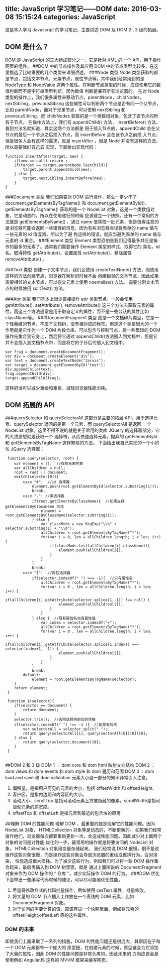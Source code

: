 ﻿title: JavaScript 学习笔记——DOM
date: 2016-03-08 15:15:24
categories: JavaScript
---
这是本人学习 Javascript 的学习笔记，主要讲述 DOM 及 DOM 2 , 3 级的拓展。
<!--more-->
## DOM 是什么？
DOM 是 JavaScript 的三大组成部分之一，它是针对 XML 的一个 API，用于操作网页的组件。
##DOM 中的节点操作及其应用
DOM 中的节点类型比较多，在这里挑选了比较重要的几个类型来详细讲述。
###Node 类型
Node 类型获取的都是节点，包括文本节点，元素节点，属性节点等。其中我们经常用到的是 NodeType 和
NodeValue 这两个属性。在判断节点类型的时候，应该使用它的数值判断而不是字符串类型判断，因为数值
判断是兼容所有浏览器的。
在对 Node 类型的操作上，我们很多属性来移动节点，parentNode，childNodes，nextSibling，previousSibling
这些属性可以判断两个节点是否有同一个父节点，比如 parentNode，而对于兄弟节点，可以使用 nextSibling 和
previousSibling，而 childNodes 获取的是一个类数组对象，包含了该节点的所有子节点。
在操作方法上，我们有 appendChild() 方法， insertBefore() 方法，看到方法名就知道，其实这两个方法都是
用于插入节点的，appendChild 会在父节点的最后一个节点之后插入节点，而 insertBefore 会在该节点之前插
入节点，但是很多人会有这样的需求，就是 insertAfter ，但是 Node 并没有这样的方法，所以需要我们自己去
实现，下面给出实现代码：
```
function insertAfter(target, new) {
    if(new == null) return ;
    if(target == target.parentNode.lastChild){
        target.parent.appendChild(new);
    } else {
        target.nextSibling.insertBefore(new);
    }
}
```
###Document 类型
我们如果要对 DOM 进行操作，那么一定少不了 document.getElementsByTagName() 和 document.getElementById().
getElementsByTagName() 获取的是一个 NodeList 对象，这是一个类数组对象，它是动态的，所以在使用递归的时候
应该建立一个快照。还有一个常用的方法就是 getElementsByName() ，通过 name 值获取一批元素，但是值得注意的
是浏览器可能会返回一些错误的信息，因为有些浏览器会误将表单的 name 值与一些元素的 id 值混淆，所以为了避
免这样的错误，就应当避免表单的 name 值与元素的 id 重合。
###Element 类型
Element 类型恐怕是我们见得最多并且是操作的最多的元素了。通常我们需要操作 Element 类型的样式，取得它的
类名，id 名，取得特性 getAttribute()，设置属性 setAttribute()，移除属性 removeAttribute() 。

###Text 类型
创建一个文本节点，我们会使用 createTextNode() 方法，而使用这样的方法创建节点，浏览器在解析的时候不会
创建相邻的文本节点，因此如果需要相邻的文本节点，可以在父元素上使用 noemalize() 方法。
需要分割文本节点的时候使用 solitText() 方法。

###Attr 类型
我们基本上很少直接操作 attr 类型节点。一般会使用 getAttribute(), setAttribute(), removeAttribute() 
这三个方法去获取元素的属性。而这三个方法通常是用于取自定义的属性，而不是一些公认的属性比如 className等。
###DocumentFragment 类型
这是一个文档碎片类型，它是一个轻量级的节点，不属于文档树，没有相对应的标签。但是这个类型很大的一个
作用就是它作为一个 DOM 片段仓库，可以包含与控制节点，将一些繁琐的 DOM 操作先集合到它身上，然后将它通过 appendChild()方法插入到文档中，但是它并不会插入到文档节点中，而是将它的子孙后代插入到文档中。
```
var frag = document.createDocumentFragment();
var div = document.createElement('div');
var text = document.createTextNode("Jarvis");
var target = document.getElementById("test");
div.appendChild(text);
frag.appendChild(div);
target.appendChild(frag);
```
这样的话可以减少重绘和重排，减轻浏览器性能消耗。
## DOM 拓展的 API
###querySelector 和 querySelectorAll
这部分是主要的拓展 API，用于选择元素，querySelector 返回的是第一个元素，而 querySelectorAll 是返回
一个 NodeList 对象。这里不得不说的就是关于常用的类库 JQuery 的选择器部分，它的大致思想就是获取一个
选择符，从而快速选择元素，抛弃的 getElementById 和 getElementsByTagName 这样繁琐的方法。
下面给出我自己实现的一个小的仿 JQuery 选择器：
```
 function query(selector, root) {
    var element = [];  //存放元素列表
    var allChildren = null;
    root = root || document;
    switch(selector[0]){
        case "#":  //id 选择器
            element.push(root.getElementById(selector.substring(1)));
            break;
        case ".": //类选择器
            if(root.getElmentsByClassName){  //如果支持 getElementsByClassName 方法
                element = root.getElementsByClassName(selector.subtring(1));
            } else {
                var classMode = new RegExp("\\b" + selector.substring(1) + "\\b");
                allChildren = root.getElementsByTagName("*");
                for(var i = 0, len = allChildren.length; i < len; i++){
                    if(classMode.test(allChildren[i].className)){
                        element.push(allChildren[i]);
                    }
                }
            }
            break;
        case "[":  //属性选择器
            if(selector.indexOf(" ") === -1){  //只有属性名
                allChildren = root.getElementsByTagName("*");
                for(var i = 0 , len = allChildren.length; i < len; i++) {
                    if(allChildren[i].getAttribute(selector.splice(1,-1)) !== null) {
                        element.push(allChildren[i]);
                    }
                }
            } else {  //既有属性名也有属性值
                var index = selector.indexOf("=");
                allChildren = root.getElementsByTagName("*");
                for(var i = 0 , len = allChildren.length; i < len; i++) {
                    if(allChildren[i].getAttribute(selector.splice(1,index)) === selector(index+1, -1)) {
                        element.push(allChildren[i]);
                    }
                }
            }
            break;
        default: 
            element = root.getElementsByTagName(seclector);
    }
    return element;
 }
 
 function $(selector){
    if(selector == document) {
        return document;
    }
    selector.trim();  //去除选择符前后的空格
    if(selector.indexOf(" ") !== -1 ){  //如果有后代
        var selectorAll = selector.split(" ");
        return query(selectorAll[1], query(sectorAll[0])[0])[0];
    } else {
        return query(selector,document)[0];
    }
 }
 
```
##DOM 2 和 3 级
DOM 1 ： dom core 和 dom html  映射文档结构
DOM 2 ： dom views 和 dom events 和 dom style 和 dom 遍历和范围
DOM 3 ：dom load and save 和 dom validation
元素大小这一部分的知识非常引人注意。
1. 偏移量，是指用户可见的元素的大小，包括 offsetWidth 和 offsetHeight.
2. 客户区，是指内边距和内容区的大小。
3. 滚动大小，scrollTop 是指可滚动元素上方被隐藏的像素，scrollWidth是指可滚动元素的原宽度。
4. offsetTop 和 offsetLeft 是指元素到最近的包含块的距离

##理解 DOM 的性能问题
理解 DOM ，最重要的就是理解它的性能问题。因为 NodeList 对象， HTMLCollection 对象等是动态的，不断更新的。
如果我们经常操作他们，浏览器每次都要重新更新一次，会造成性能问题。因此减少对上面两个对象的访问是对性能
优化的一步，最常用的操作就是将要访问的 NodeList 对象， HTMLCollection 对象用变量存储起来。
我们经常说 DOM 很慢，倒不是说操作这些对象很慢，而是操作这些对象会导致浏览器的重绘或重排行为，会对渲染，
性能造成很大损耗。为了减少这些行为，例如我们可以将一些 DOM 操作集合起来，最后再插入到 DOM 树里面，就是
通过上面所说的 DocumentFragment 对象来作为 DOM 操作的 “ 仓库 ”，减少实际操作 DOM 的行为。
###DOM 优化
下面举出一些编写代码时候的建议，可以尽可能地优化性能。
1. 尽量将修改样式的代码批量操作，例如使用 cssText 属性，批量修改。
2. 将大量的 DOM 节点插入工作放在一个离线的 DOM 元素，比如 DocumentFragment 对象。
3. 对于访问的需要计算的值，应该存进一个快照里面，例如将元素的 offsetHeight,offsetLeft 等的这些属性。

### DOM 的未来
即使我们上面采取了一系列的措施，DOM 的性能问题还是很庞大，其原因在于每一个 DOM 元素都有一个庞大的
原型链，在创建元素的时候，原型链会为它添加了大量的属性，因此 DOM 的性能问题是非常头疼的。因此未来的
方向应该会是使用例如 AngularJS 这样的 MVVM 框架来编写网页。


